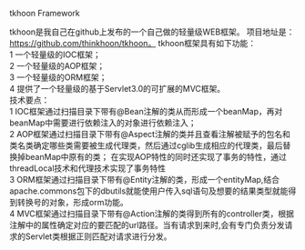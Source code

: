 tkhoon Framework



tkhoon是我自己在github上发布的一个自己做的轻量级WEB框架。
项目地址是： https://github.com/thinkhoon/tkhoon。
tkhoon框架具有如下功能： <br />
1 一个轻量级的IOC框架； <br/>
2 一个轻量级的AOP框架； <br />
3 一个轻量级的ORM框架； <br />
4 提供了一个轻量级的基于Servlet3.0的可扩展的MVC框架。 <br />
技术要点： <br />
1 IOC框架通过扫描目录下带有@Bean注解的类从而形成一个beanMap，再对beanMap中需要进行依赖注入的对象进行依赖注入； <br />
2 AOP框架通过扫描目录下带有@Aspect注解的类并且查看注解被赋予的包名和类名类确定哪些类需要被生成代理类，然后通过cglib生成相应的代理类，最后替换掉beanMap中原有的类；
 在实现AOP特性的同时还实现了事务的特性，通过threadLocal技术和代理技术实现了事务特性 <br />
3 ORM框架通过扫描目录下带有@Entity注解的类，形成一个entityMap,结合apache.commons包下的dbutils就能使用户传入sql语句及想要的结果类型就能得到转换号的对象，形成orm功能。 <br />
4 MVC框架通过扫描目录下带有@Action注解的类得到所有的controller类，根据注解中的属性确定对应的要匹配的url路径。当有请求到来时,会有专门负责分发请求的Servlet类根据正则匹配对请求进行分发。
